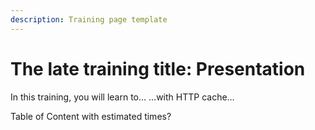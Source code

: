 ```yaml
---
description: Training page template
---
```


# The late training title: Presentation

In this training, you will learn to… …with HTTP cache…

Table of Content with estimated times?
